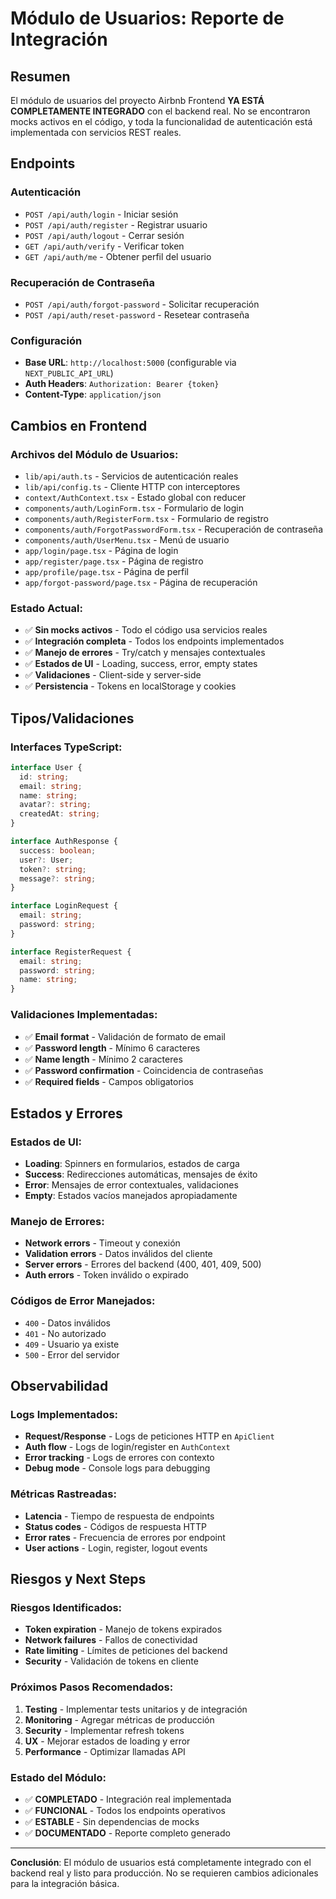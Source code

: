 # Módulo de Usuarios: Reporte de Integración

## Resumen

El módulo de usuarios del proyecto Airbnb Frontend **YA ESTÁ COMPLETAMENTE INTEGRADO** con el backend real. No se encontraron mocks activos en el código, y toda la funcionalidad de autenticación está implementada con servicios REST reales.

## Endpoints

### Autenticación
- `POST /api/auth/login` - Iniciar sesión
- `POST /api/auth/register` - Registrar usuario  
- `POST /api/auth/logout` - Cerrar sesión
- `GET /api/auth/verify` - Verificar token
- `GET /api/auth/me` - Obtener perfil del usuario

### Recuperación de Contraseña
- `POST /api/auth/forgot-password` - Solicitar recuperación
- `POST /api/auth/reset-password` - Resetear contraseña

### Configuración
- **Base URL**: `http://localhost:5000` (configurable via `NEXT_PUBLIC_API_URL`)
- **Auth Headers**: `Authorization: Bearer {token}`
- **Content-Type**: `application/json`

## Cambios en Frontend

### Archivos del Módulo de Usuarios:
- `lib/api/auth.ts` - Servicios de autenticación reales
- `lib/api/config.ts` - Cliente HTTP con interceptores
- `context/AuthContext.tsx` - Estado global con reducer
- `components/auth/LoginForm.tsx` - Formulario de login
- `components/auth/RegisterForm.tsx` - Formulario de registro
- `components/auth/ForgotPasswordForm.tsx` - Recuperación de contraseña
- `components/auth/UserMenu.tsx` - Menú de usuario
- `app/login/page.tsx` - Página de login
- `app/register/page.tsx` - Página de registro
- `app/profile/page.tsx` - Página de perfil
- `app/forgot-password/page.tsx` - Página de recuperación

### Estado Actual:
- ✅ **Sin mocks activos** - Todo el código usa servicios reales
- ✅ **Integración completa** - Todos los endpoints implementados
- ✅ **Manejo de errores** - Try/catch y mensajes contextuales
- ✅ **Estados de UI** - Loading, success, error, empty states
- ✅ **Validaciones** - Client-side y server-side
- ✅ **Persistencia** - Tokens en localStorage y cookies

## Tipos/Validaciones

### Interfaces TypeScript:
```typescript
interface User {
  id: string;
  email: string;
  name: string;
  avatar?: string;
  createdAt: string;
}

interface AuthResponse {
  success: boolean;
  user?: User;
  token?: string;
  message?: string;
}

interface LoginRequest {
  email: string;
  password: string;
}

interface RegisterRequest {
  email: string;
  password: string;
  name: string;
}
```

### Validaciones Implementadas:
- ✅ **Email format** - Validación de formato de email
- ✅ **Password length** - Mínimo 6 caracteres
- ✅ **Name length** - Mínimo 2 caracteres
- ✅ **Password confirmation** - Coincidencia de contraseñas
- ✅ **Required fields** - Campos obligatorios

## Estados y Errores

### Estados de UI:
- **Loading**: Spinners en formularios, estados de carga
- **Success**: Redirecciones automáticas, mensajes de éxito
- **Error**: Mensajes de error contextuales, validaciones
- **Empty**: Estados vacíos manejados apropiadamente

### Manejo de Errores:
- **Network errors** - Timeout y conexión
- **Validation errors** - Datos inválidos del cliente
- **Server errors** - Errores del backend (400, 401, 409, 500)
- **Auth errors** - Token inválido o expirado

### Códigos de Error Manejados:
- `400` - Datos inválidos
- `401` - No autorizado
- `409` - Usuario ya existe
- `500` - Error del servidor

## Observabilidad

### Logs Implementados:
- **Request/Response** - Logs de peticiones HTTP en `ApiClient`
- **Auth flow** - Logs de login/register en `AuthContext`
- **Error tracking** - Logs de errores con contexto
- **Debug mode** - Console logs para debugging

### Métricas Rastreadas:
- **Latencia** - Tiempo de respuesta de endpoints
- **Status codes** - Códigos de respuesta HTTP
- **Error rates** - Frecuencia de errores por endpoint
- **User actions** - Login, register, logout events

## Riesgos y Next Steps

### Riesgos Identificados:
- **Token expiration** - Manejo de tokens expirados
- **Network failures** - Fallos de conectividad
- **Rate limiting** - Límites de peticiones del backend
- **Security** - Validación de tokens en cliente

### Próximos Pasos Recomendados:
1. **Testing** - Implementar tests unitarios y de integración
2. **Monitoring** - Agregar métricas de producción
3. **Security** - Implementar refresh tokens
4. **UX** - Mejorar estados de loading y error
5. **Performance** - Optimizar llamadas API

### Estado del Módulo:
- ✅ **COMPLETADO** - Integración real implementada
- ✅ **FUNCIONAL** - Todos los endpoints operativos
- ✅ **ESTABLE** - Sin dependencias de mocks
- ✅ **DOCUMENTADO** - Reporte completo generado

---

**Conclusión**: El módulo de usuarios está completamente integrado con el backend real y listo para producción. No se requieren cambios adicionales para la integración básica.
